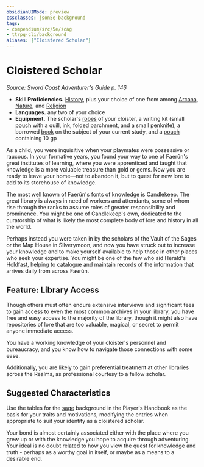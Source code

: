 ```yaml
---
obsidianUIMode: preview
cssclasses: json5e-background
tags:
- compendium/src/5e/scag
- ttrpg-cli/background
aliases: ["Cloistered Scholar"]
---
```

# Cloistered Scholar
*Source: Sword Coast Adventurer's Guide p. 146*  

- **Skill Proficiencies.** [History](/compendium/rules/skills.md#History), plus your choice of one from among [Arcana](/compendium/rules/skills.md#Arcana), [Nature](/compendium/rules/skills.md#Nature), and [Religion](/compendium/rules/skills.md#Religion)  
- **Languages.** any two of your choice  
- **Equipment.** The scholar's [robes](compendium/items/robes.md) of your cloister, a writing kit (small [pouch](compendium/items/pouch.md) with a quill, ink, folded parchment, and a small penknife), a borrowed [book](compendium/items/book.md) on the subject of your current study, and a [pouch](compendium/items/pouch.md) containing 10 gp  

As a child, you were inquisitive when your playmates were possessive or raucous. In your formative years, you found your way to one of Faerûn's great institutes of learning, where you were apprenticed and taught that knowledge is a more valuable treasure than gold or gems. Now you are ready to leave your home—not to abandon it, but to quest for new lore to add to its storehouse of knowledge.

The most well known of Faerûn's fonts of knowledge is Candlekeep. The great library is always in need of workers and attendants, some of whom rise through the ranks to assume roles of greater responsibility and prominence. You might be one of Candlekeep's own, dedicated to the curatorship of what is likely the most complete body of lore and history in all the world.

Perhaps instead you were taken in by the scholars of the Vault of the Sages or the Map House in Silverymoon, and now you have struck out to increase your knowledge and to make yourself available to help those in other places who seek your expertise. You might be one of the few who aid Herald's Holdfast, helping to catalogue and maintain records of the information that arrives daily from across Faerûn.

## Feature: Library Access

Though others must often endure extensive interviews and significant fees to gain access to even the most common archives in your library, you have free and easy access to the majority of the library, though it might also have repositories of lore that are too valuable, magical, or secret to permit anyone immediate access.

You have a working knowledge of your cloister's personnel and bureaucracy, and you know how to navigate those connections with some ease.

Additionally, you are likely to gain preferential treatment at other libraries across the Realms, as professional courtesy to a fellow scholar.

## Suggested Characteristics

Use the tables for the [sage](compendium/backgrounds/sage.md) background in the Player's Handbook as the basis for your traits and motivations, modifying the entries when appropriate to suit your identity as a cloistered scholar.

Your bond is almost certainly associated either with the place where you grew up or with the knowledge you hope to acquire through adventuring. Your ideal is no doubt related to how you view the quest for knowledge and truth - perhaps as a worthy goal in itself, or maybe as a means to a desirable end.